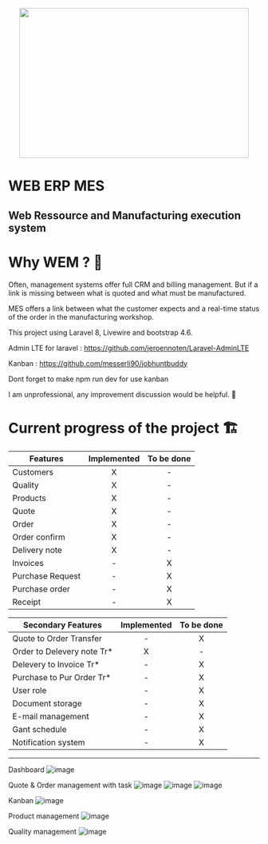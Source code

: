 

<p align="center">
  <img width="460" height="300" src="https://user-images.githubusercontent.com/75578469/127404015-3706b77f-dea3-4acb-a722-06f483de95a9.png">
</p>

# WEB ERP MES
##  Web Ressource and Manufacturing execution system  


# Why WEM ? :monocle_face:

Often, management systems offer full CRM and billing management. But if a link is missing between what is quoted and what must be manufactured.

MES offers a link between what the customer expects and a real-time status of the order in the manufacturing workshop.

This project using Laravel 8, Livewire and bootstrap 4.6.

 Admin LTE for laravel : https://github.com/jeroennoten/Laravel-AdminLTE
 
 Kanban : https://github.com/messerli90/jobhuntbuddy

 Dont forget to make npm run dev for use kanban

I am unprofessional, any improvement discussion would be helpful. :hugs:


# Current progress of the project :building_construction:

| Features         | Implemented | To be done |    
|------------------|:-----------:|:----------:|    
| Customers        |      X      |      -     |     
| Quality          |      X      |      -     |     
| Products         |      X      |      -     |    
| Quote            |      X      |      -     |     
| Order            |      X      |      -     |     
| Order confirm    |      X      |      -     |    
| Delivery note    |      X      |      -     |     
| Invoices         |      -      |      X     |     
| Purchase Request |      -      |      X     |     
| Purchase order   |      -      |      X     |     
| Receipt          |      -      |      X     |     


| Secondary Features         | Implemented | To be done |
|----------------------------|:-----------:|:----------:|
| Quote to Order Transfer    |      -      |      X     |
| Order to Delevery note Tr* |      X      |      -     |
| Delevery  to Invoice Tr*   |      -      |      X     |
| Purchase to Pur Order Tr*  |      -      |      X     |
| User role                  |      -      |      X     |
| Document storage           |      -      |      X     |
| E-mail management          |      -      |      X     |
| Gant schedule              |      -      |      X     |
| Notification system        |      -      |      X     |
   
-----------------
Dashboard
![image](https://user-images.githubusercontent.com/75578469/142014236-95ee7d9a-1f7f-464f-8843-24617298e888.png)


Quote & Order management with task
![image](https://user-images.githubusercontent.com/75578469/133943361-0b84e6d1-205a-4b65-8e1a-7ed7628ce513.png)
![image](https://user-images.githubusercontent.com/75578469/133943379-fc82f781-f806-4e05-82df-22b3091e4de8.png)
![image](https://user-images.githubusercontent.com/75578469/142014346-09f2eb77-c6e8-49a5-bf76-d4111f867bda.png)

Kanban 
![image](https://user-images.githubusercontent.com/75578469/142014584-bb6751ea-51af-404f-9607-fc9f2999c6d4.png)


Product management
![image](https://user-images.githubusercontent.com/75578469/133003240-b793df70-2088-43ea-9141-bf2b06f0c124.png)


Quality management 
![image](https://user-images.githubusercontent.com/75578469/129486002-763a1560-6a29-40fd-9707-2dbc756fc412.png)



